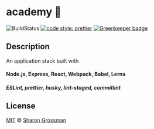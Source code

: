 # academy :muscle:
![BuildStatus](https://travis-ci.org/SharonGrossman/academy.svg?branch=master) [![code style: prettier](https://img.shields.io/badge/code_style-prettier-ff69b4.svg?style=flat-square)](https://github.com/prettier/prettier) [![Greenkeeper badge](https://badges.greenkeeper.io/SharonGrossman/academy.svg)](https://greenkeeper.io/)


## Description
An application stack built with

  #### Node.js, Express, React, Webpack, Babel, Lerna
  #####  ESLint, prettier, husky, lint-staged, commitlint

## License

[MIT](LICENSE) © [Sharon Grossman](https://github.com/sharongrossman)